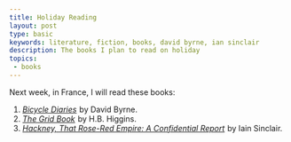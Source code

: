 ```yaml
---
title: Holiday Reading
layout: post
type: basic
keywords: literature, fiction, books, david byrne, ian sinclair
description: The books I plan to read on holiday
topics:
 - books
---
```

Next week, in France, I will read these books:

1. _<a href="http://www.amazon.co.uk/gp/product/0571241026?ie=UTF8&tag=submirespo-21&linkCode=as2&camp=1634&creative=19450&creativeASIN=0571241026">Bicycle Diaries</a><img src="http://www.assoc-amazon.co.uk/e/ir?t=submirespo-21&l=as2&o=2&a=0571241026" width="1" height="1" border="0" alt="" style="border:none !important; margin:0px !important; padding:0px !important;" />_ by David Byrne.
2. _<a href="http://www.amazon.co.uk/gp/product/0262512408?ie=UTF8&tag=submirespo-21&linkCode=as2&camp=1634&creative=19450&creativeASIN=0262512408">The Grid Book</a><img src="http://www.assoc-amazon.co.uk/e/ir?t=submirespo-21&l=as2&o=2&a=0262512408" width="1" height="1" border="0" alt="" style="border:none !important; margin:0px !important; padding:0px !important;" />_ by H.B. Higgins.
3. _<a href="http://www.amazon.co.uk/gp/product/0241142164?ie=UTF8&tag=submirespo-21&linkCode=as2&camp=1634&creative=19450&creativeASIN=0241142164">Hackney, That Rose-Red Empire: A Confidential Report</a><img src="http://www.assoc-amazon.co.uk/e/ir?t=submirespo-21&l=as2&o=2&a=0241142164" width="1" height="1" border="0" alt="" style="border:none !important; margin:0px !important; padding:0px !important;" />_ by Iain Sinclair.